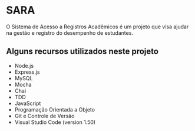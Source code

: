 # SARA

O Sistema de Acesso a Registros Acadêmicos é um projeto que visa ajudar na gestão e registro do desempenho de estudantes.

## Alguns recursos utilizados neste projeto
- Node.js
- Express.js
- MySQL
- Mocha
- Chai
- TDD
- JavaScript
- Programação Orientada a Objeto
- Git e Controle de Versão 
- Visual Studio Code (version 1.50)
